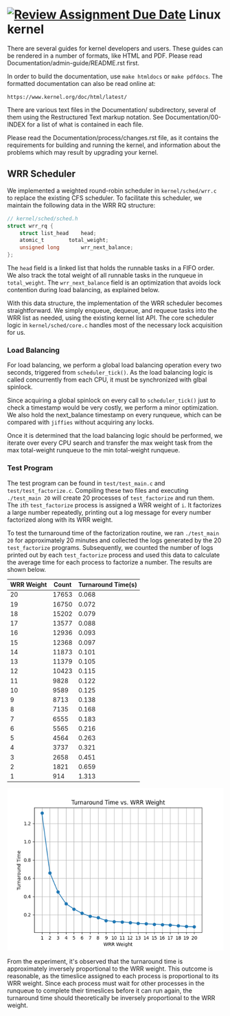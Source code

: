 [![Review Assignment Due Date](https://classroom.github.com/assets/deadline-readme-button-24ddc0f5d75046c5622901739e7c5dd533143b0c8e959d652212380cedb1ea36.svg)](https://classroom.github.com/a/_-wGDd5L)
Linux kernel
============

There are several guides for kernel developers and users. These guides can
be rendered in a number of formats, like HTML and PDF. Please read
Documentation/admin-guide/README.rst first.

In order to build the documentation, use ``make htmldocs`` or
``make pdfdocs``.  The formatted documentation can also be read online at:

    https://www.kernel.org/doc/html/latest/

There are various text files in the Documentation/ subdirectory,
several of them using the Restructured Text markup notation.
See Documentation/00-INDEX for a list of what is contained in each file.

Please read the Documentation/process/changes.rst file, as it contains the
requirements for building and running the kernel, and information about
the problems which may result by upgrading your kernel.


## WRR Scheduler

We implemented a weighted round-robin scheduler in `kernel/sched/wrr.c` to
replace the existing CFS scheduler. To facilitate this scheduler, we maintain
the following data in the WRR RQ structure:

```c
// kernel/sched/sched.h
struct wrr_rq {
	struct list_head	head;
	atomic_t		total_weight;
	unsigned long		wrr_next_balance;
};
```

The `head` field is a linked list that holds the runnable tasks in a FIFO order.
We also track the total weight of all runnable tasks in the runqueue in
`total_weight`. The `wrr_next_balance` field is an optimization that avoids lock
contention during load balancing, as explained below.

With this data structure, the implementation of the WRR scheduler becomes
straightforward. We simply enqueue, dequeue, and requeue tasks into the WRR list
as needed, using the existing kernel list API. The core scheduler logic in
`kernel/sched/core.c` handles most of the necessary lock acquisition for us.

### Load Balancing

For load balancing, we perform a global load balancing operation every two
seconds, triggered from `scheduler_tick()`. As the load balancing logic is
called concurrently from each CPU, it must be synchronized with glbal spinlock.

Since acquiring a global spinlock on every call to `scheduler_tick()` just to
check a timestamp would be very costly, we perform a minor optimization. We also
hold the next_balance timestamp on every runqueue, which can be compared with
`jiffies` without acquiring any locks.

Once it is determined that the load balancing logic should be performed, we
iterate over every CPU search and transfer the max weight task from the max
total-weight runqueue to the min total-weight runqueue.


### Test Program

The test program can be found in `test/test_main.c` and `test/test_factorize.c`.
Compiling these two files and executing `./test_main 20` will create 20 processes 
of `test_factorize` and run them. The `i`th `test_factorize` process is assigned 
a WRR weight of `i`. It factorizes a large number repeatedly, printing out a log 
message for every number factorized along with its WRR weight.

To test the turnaround time of the factorization routine, we ran `./test_main 20` 
for approximately 20 minutes and collected the logs generated by the 20 
`test_factorize` programs. Subsequently, we counted the number of logs printed out 
by each `test_factorize` process and used this data to calculate the average time 
for each process to factorize a number. The results are shown below.


| WRR Weight | Count | Turnaround Time(s) |
|------------|-------|--------------------|
|     20     | 17653 |       0.068        |
|     19     | 16750 |       0.072        |
|     18     | 15202 |       0.079        |
|     17     | 13577 |       0.088        |
|     16     | 12936 |       0.093        |
|     15     | 12368 |       0.097        |
|     14     | 11873 |       0.101        |
|     13     | 11379 |       0.105        |
|     12     | 10423 |       0.115        |
|     11     |  9828 |       0.122        |
|     10     |  9589 |       0.125        |
|      9     |  8713 |       0.138        |
|      8     |  7135 |       0.168        |
|      7     |  6555 |       0.183        |
|      6     |  5565 |       0.216        |
|      5     |  4564 |       0.263        |
|      4     |  3737 |       0.321        |
|      3     |  2658 |       0.451        |
|      2     |  1821 |       0.659        |
|      1     |   914 |       1.313        |


![Turnaround Time vs. WRR Weight](./test/experiment_result.png)

From the experiment, it's observed that the turnaround time is approximately 
inversely proportional to the WRR weight. This outcome is reasonable, as the 
timeslice assigned to each process is proportional to its WRR weight. Since each 
process must wait for other processes in the runqueue to complete their timeslices 
before it can run again, the turnaround time should theoretically be inversely 
proportional to the WRR weight.